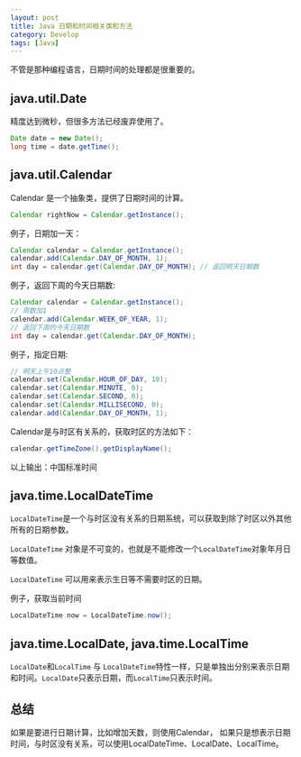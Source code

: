 ```yaml
---
layout: post
title: Java 日期和时间相关类和方法
category: Develop
tags: [Java]
---
```


不管是那种编程语言，日期时间的处理都是很重要的。

<!--more-->

## java.util.Date
精度达到微秒，但很多方法已经废弃使用了。
```java
Date date = new Date();
long time = date.getTime();
```

## java.util.Calendar
Calendar 是一个抽象类，提供了日期时间的计算。
```java
Calendar rightNow = Calendar.getInstance();
```



例子，日期加一天：

```JAVA
Calendar calendar = Calendar.getInstance();
calendar.add(Calendar.DAY_OF_MONTH, 1);
int day = calendar.get(Calendar.DAY_OF_MONTH); // 返回明天日期数
```



例子，返回下周的今天日期数:

```java
Calendar calendar = Calendar.getInstance();
// 周数加1
calendar.add(Calendar.WEEK_OF_YEAR, 1);
// 返回下周的今天日期数
int day = calendar.get(Calendar.DAY_OF_MONTH);
```



例子，指定日期:

```java
// 明天上午10点整
calendar.set(Calendar.HOUR_OF_DAY, 10);
calendar.set(Calendar.MINUTE, 0);
calendar.set(Calendar.SECOND, 0);
calendar.set(Calendar.MILLISECOND, 0);
calendar.add(Calendar.DAY_OF_MONTH, 1);
```



Calendar是与时区有关系的，获取时区的方法如下：

```java
calendar.getTimeZone().getDisplayName();
```

以上输出：中国标准时间



## java.time.LocalDateTime

`LocalDateTime`是一个与时区没有关系的日期系统，可以获取到除了时区以外其他所有的日期参数。

`LocalDateTime` 对象是不可变的，也就是不能修改一个`LocalDateTime`对象年月日等数值。

`LocalDateTime` 可以用来表示生日等不需要时区的日期。



例子，获取当前时间

```java
LocalDateTime now = LocalDateTime.now();
```



## java.time.LocalDate, java.time.LocalTime
`LocalDate`和`LocalTime` 与 `LocalDateTime`特性一样，只是单独出分别来表示日期和时间。`LocalDate`只表示日期，而`LocalTime`只表示时间。





## 总结

如果是要进行日期计算，比如增加天数，则使用Calendar， 如果只是想表示日期时间，与时区没有关系，可以使用LocalDateTime、LocalDate、LocalTime。
